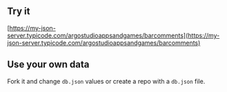 ## Try it

[https://my-json-server.typicode.com/argostudioappsandgames/barcomments](https://my-json-server.typicode.com/argostudioappsandgames/barcomments)

## Use your own data

Fork it and change `db.json` values or create a repo with a `db.json` file.
